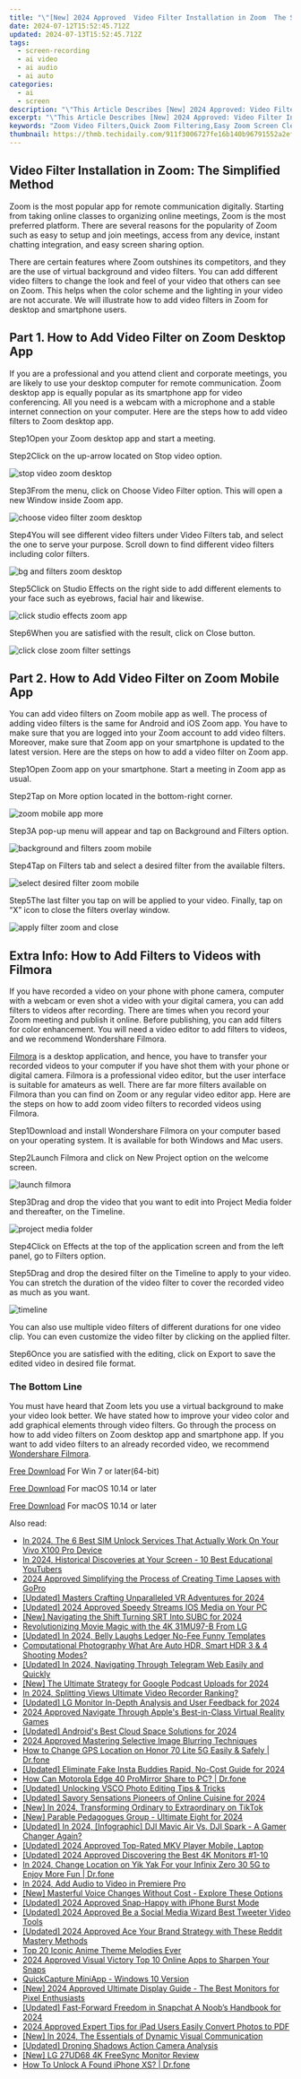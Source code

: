```yaml
---
title: "\"[New] 2024 Approved  Video Filter Installation in Zoom  The Simplified Method\""
date: 2024-07-12T15:52:45.712Z
updated: 2024-07-13T15:52:45.712Z
tags: 
  - screen-recording
  - ai video
  - ai audio
  - ai auto
categories: 
  - ai
  - screen
description: "\"This Article Describes [New] 2024 Approved: Video Filter Installation in Zoom: The Simplified Method\""
excerpt: "\"This Article Describes [New] 2024 Approved: Video Filter Installation in Zoom: The Simplified Method\""
keywords: "Zoom Video Filters,Quick Zoom Filtering,Easy Zoom Screen Cleanup,Zoom Video Clarity,Simple Zoom Adjustments,Zoom Visual Enhancement,Streamlined Zoom Filtering"
thumbnail: https://thmb.techidaily.com/911f3006727fe16b140b96791552a2ef85c3bfe958d62fe3b92ea45616652f65.jpg
---
```


## Video Filter Installation in Zoom: The Simplified Method

Zoom is the most popular app for remote communication digitally. Starting from taking online classes to organizing online meetings, Zoom is the most preferred platform. There are several reasons for the popularity of Zoom such as easy to setup and join meetings, access from any device, instant chatting integration, and easy screen sharing option.

There are certain features where Zoom outshines its competitors, and they are the use of virtual background and video filters. You can add different video filters to change the look and feel of your video that others can see on Zoom. This helps when the color scheme and the lighting in your video are not accurate. We will illustrate how to add video filters in Zoom for desktop and smartphone users.

## Part 1\. How to Add Video Filter on Zoom Desktop App

If you are a professional and you attend client and corporate meetings, you are likely to use your desktop computer for remote communication. Zoom desktop app is equally popular as its smartphone app for video conferencing. All you need is a webcam with a microphone and a stable internet connection on your computer. Here are the steps how to add video filters to Zoom desktop app.

Step1Open your Zoom desktop app and start a meeting.

Step2Click on the up-arrow located on Stop video option.

![stop video zoom desktop](https://images.wondershare.com/filmora/article-images/2022/08/stop-video-zoom-desktop.jpg)

Step3From the menu, click on Choose Video Filter option. This will open a new Window inside Zoom app.

![choose video filter zoom desktop](https://images.wondershare.com/filmora/article-images/2022/08/choose-video-filter-zoom-desktop.jpg)

Step4You will see different video filters under Video Filters tab, and select the one to serve your purpose. Scroll down to find different video filters including color filters.

![bg and filters zoom desktop](https://images.wondershare.com/filmora/article-images/2022/08/bg-and-filters-zoom-desktop.jpg)

Step5Click on Studio Effects on the right side to add different elements to your face such as eyebrows, facial hair and likewise.

![click studio effects zoom app](https://images.wondershare.com/filmora/article-images/2022/08/click-studio-effects-zoom-app.jpg)

Step6When you are satisfied with the result, click on Close button.

![click close zoom filter settings](https://images.wondershare.com/filmora/article-images/2022/08/click-close-zoom-filter-settings.jpg)

## Part 2\. How to Add Video Filter on Zoom Mobile App

You can add video filters on Zoom mobile app as well. The process of adding video filters is the same for Android and iOS Zoom app. You have to make sure that you are logged into your Zoom account to add video filters. Moreover, make sure that Zoom app on your smartphone is updated to the latest version. Here are the steps on how to add a video filter on Zoom app.

Step1Open Zoom app on your smartphone. Start a meeting in Zoom app as usual.

Step2Tap on More option located in the bottom-right corner.

![zoom mobile app more](https://images.wondershare.com/filmora/article-images/2022/08/zoom-mobile-app-more.jpg)

Step3A pop-up menu will appear and tap on Background and Filters option.

![background and filters zoom mobile](https://images.wondershare.com/filmora/article-images/2022/08/background-and-filters-zoom-mobile.jpg)

Step4Tap on Filters tab and select a desired filter from the available filters.

![select desired filter zoom mobile](https://images.wondershare.com/filmora/article-images/2022/08/select-desired-filter-zoom-mobile.jpg)

Step5The last filter you tap on will be applied to your video. Finally, tap on “X” icon to close the filters overlay window.

![apply filter zoom and close](https://images.wondershare.com/filmora/article-images/2022/08/apply-filter-zoom-and-close.jpg)

## Extra Info: How to Add Filters to Videos with Filmora

If you have recorded a video on your phone with phone camera, computer with a webcam or even shot a video with your digital camera, you can add filters to videos after recording. There are times when you record your Zoom meeting and publish it online. Before publishing, you can add filters for color enhancement. You will need a video editor to add filters to videos, and we recommend Wondershare Filmora.

[Filmora](https://tools.techidaily.com/wondershare/filmora/download/) is a desktop application, and hence, you have to transfer your recorded videos to your computer if you have shot them with your phone or digital camera. Filmora is a professional video editor, but the user interface is suitable for amateurs as well. There are far more filters available on Filmora than you can find on Zoom or any regular video editor app. Here are the steps on how to add zoom video filters to recorded videos using Filmora.

Step1Download and install Wondershare Filmora on your computer based on your operating system. It is available for both Windows and Mac users.

Step2Launch Filmora and click on New Project option on the welcome screen.

![launch filmora](https://images.wondershare.com/filmora/guide/get-started-with-filmora-01.png)

Step3Drag and drop the video that you want to edit into Project Media folder and thereafter, on the Timeline.

![project media folder](https://images.wondershare.com/filmora/guide/filters-1.png)

Step4Click on Effects at the top of the application screen and from the left panel, go to Filters option.

[](https://images.wondershare.com/filmora/guide/filters-1.png)

Step5Drag and drop the desired filter on the Timeline to apply to your video. You can stretch the duration of the video filter to cover the recorded video as much as you want.

![timeline](https://images.wondershare.com/filmora/guide/filters-4.png)

You can also use multiple video filters of different durations for one video clip. You can even customize the video filter by clicking on the applied filter.

Step6Once you are satisfied with the editing, click on Export to save the edited video in desired file format.

### The Bottom Line

You must have heard that Zoom lets you use a virtual background to make your video look better. We have stated how to improve your video color and add graphical elements through video filters. Go through the process on how to add video filters on Zoom desktop app and smartphone app. If you want to add video filters to an already recorded video, we recommend [Wondershare Filmora](https://tools.techidaily.com/wondershare/filmora/download/).

[Free Download](https://tools.techidaily.com/wondershare/filmora/download/) For Win 7 or later(64-bit)

[Free Download](https://tools.techidaily.com/wondershare/filmora/download/) For macOS 10.14 or later

[Free Download](https://tools.techidaily.com/wondershare/filmora/download/) For macOS 10.14 or later

<ins class="adsbygoogle"
     style="display:block"
     data-ad-format="autorelaxed"
     data-ad-client="ca-pub-7571918770474297"
     data-ad-slot="1223367746"></ins>

<ins class="adsbygoogle"
     style="display:block"
     data-ad-format="autorelaxed"
     data-ad-client="ca-pub-7571918770474297"
     data-ad-slot="1223367746"></ins>



<ins class="adsbygoogle"
     style="display:block"
     data-ad-client="ca-pub-7571918770474297"
     data-ad-slot="8358498916"
     data-ad-format="auto"
     data-full-width-responsive="true"></ins>




<span class="atpl-alsoreadstyle">Also read:</span>
<div><ul>
<li><a href="https://sim-unlock.techidaily.com/in-2024-the-6-best-sim-unlock-services-that-actually-work-on-your-vivo-x100-pro-device-by-drfone-android/"><u>In 2024, The 6 Best SIM Unlock Services That Actually Work On Your Vivo X100 Pro Device</u></a></li>
<li><a href="https://youtube-zero.techidaily.com/24-historical-discoveries-at-your-screen-10-best-educational-youtubers/"><u>In 2024, Historical Discoveries at Your Screen - 10 Best Educational YouTubers</u></a></li>
<li><a href="https://fox-cloud.techidaily.com/2024-approved-simplifying-the-process-of-creating-time-lapses-with-gopro/"><u>2024 Approved  Simplifying the Process of Creating Time Lapses with GoPro</u></a></li>
<li><a href="https://fox-cloud.techidaily.com/updated-masters-crafting-unparalleled-vr-adventures-for-2024/"><u>[Updated] Masters Crafting Unparalleled VR Adventures for 2024</u></a></li>
<li><a href="https://fox-cloud.techidaily.com/updated-2024-approved-speedy-streams-ios-media-on-your-pc/"><u>[Updated] 2024 Approved  Speedy Streams  IOS Media on Your PC</u></a></li>
<li><a href="https://fox-cloud.techidaily.com/new-navigating-the-shift-turning-srt-into-subc-for-2024/"><u>[New] Navigating the Shift  Turning SRT Into SUBC for 2024</u></a></li>
<li><a href="https://fox-cloud.techidaily.com/revolutionizing-movie-magic-with-the-4k-31mu97-b-from-lg/"><u>Revolutionizing Movie Magic with the 4K 31MU97-B From LG</u></a></li>
<li><a href="https://fox-cloud.techidaily.com/updated-in-2024-belly-laughs-ledger-no-fee-funny-templates/"><u>[Updated] In 2024, Belly Laughs Ledger  No-Fee Funny Templates</u></a></li>
<li><a href="https://vp-tips.techidaily.com/computational-photography-what-are-auto-hdr-smart-hdr-3-and-4-shooting-modes/"><u>Computational Photography  What Are Auto HDR, Smart HDR 3 & 4 Shooting Modes?</u></a></li>
<li><a href="https://fox-cloud.techidaily.com/updated-in-2024-navigating-through-telegram-web-easily-and-quickly/"><u>[Updated] In 2024, Navigating Through Telegram Web Easily and Quickly</u></a></li>
<li><a href="https://fox-cloud.techidaily.com/new-the-ultimate-strategy-for-google-podcast-uploads-for-2024/"><u>[New] The Ultimate Strategy for Google Podcast Uploads for 2024</u></a></li>
<li><a href="https://desktop-recording.techidaily.com/in-2024-splitting-views-ultimate-video-recorder-ranking/"><u>In 2024, Splitting Views  Ultimate Video Recorder Ranking?</u></a></li>
<li><a href="https://fox-cloud.techidaily.com/updated-lg-monitor-in-depth-analysis-and-user-feedback-for-2024/"><u>[Updated] LG Monitor  In-Depth Analysis and User Feedback for 2024</u></a></li>
<li><a href="https://fox-cloud.techidaily.com/2024-approved-navigate-through-apples-best-in-class-virtual-reality-games/"><u>2024 Approved  Navigate Through Apple's Best-in-Class Virtual Reality Games</u></a></li>
<li><a href="https://fox-cloud.techidaily.com/updated-androids-best-cloud-space-solutions-for-2024/"><u>[Updated] Android's Best Cloud Space Solutions for 2024</u></a></li>
<li><a href="https://extra-support.techidaily.com/2024-approved-mastering-selective-image-blurring-techniques/"><u>2024 Approved  Mastering Selective Image Blurring Techniques</u></a></li>
<li><a href="https://location-social.techidaily.com/how-to-change-gps-location-on-honor-70-lite-5g-easily-and-safely-drfone-by-drfone-virtual-android/"><u>How to Change GPS Location on Honor 70 Lite 5G Easily & Safely | Dr.fone</u></a></li>
<li><a href="https://instagram-clips.techidaily.com/updated-eliminate-fake-insta-buddies-rapid-no-cost-guide-for-2024/"><u>[Updated] Eliminate Fake Insta Buddies  Rapid, No-Cost Guide for 2024</u></a></li>
<li><a href="https://screen-mirror.techidaily.com/how-can-motorola-edge-40-promirror-share-to-pc-drfone-by-drfone-android/"><u>How Can Motorola Edge 40 ProMirror Share to PC? | Dr.fone</u></a></li>
<li><a href="https://fox-cloud.techidaily.com/updated-unlocking-vsco-photo-editing-tips-and-tricks/"><u>[Updated] Unlocking VSCO  Photo Editing Tips & Tricks</u></a></li>
<li><a href="https://tiktok-clips.techidaily.com/updated-savory-sensations-pioneers-of-online-cuisine-for-2024/"><u>[Updated] Savory Sensations  Pioneers of Online Cuisine for 2024</u></a></li>
<li><a href="https://fox-cloud.techidaily.com/new-in-2024-transforming-ordinary-to-extraordinary-on-tiktok/"><u>[New] In 2024, Transforming Ordinary to Extraordinary on TikTok</u></a></li>
<li><a href="https://fox-cloud.techidaily.com/new-parable-pedagogues-group-ultimate-eight-for-2024/"><u>[New] Parable Pedagogues Group - Ultimate Eight for 2024</u></a></li>
<li><a href="https://fox-cloud.techidaily.com/updated-in-2024-infographic-dji-mavic-air-vs-dji-spark-a-gamer-changer-again/"><u>[Updated] In 2024, [Infographic] DJI Mavic Air Vs. DJI Spark - A Gamer Changer Again?</u></a></li>
<li><a href="https://fox-cloud.techidaily.com/updated-2024-approved-top-rated-mkv-player-mobile-laptop/"><u>[Updated] 2024 Approved  Top-Rated MKV Player  Mobile, Laptop</u></a></li>
<li><a href="https://fox-cloud.techidaily.com/updated-2024-approved-discovering-the-best-4k-monitors-1-10/"><u>[Updated] 2024 Approved  Discovering the Best 4K Monitors #1-10</u></a></li>
<li><a href="https://review-topics.techidaily.com/in-2024-change-location-on-yik-yak-for-your-infinix-zero-30-5g-to-enjoy-more-fun-drfone-by-drfone-virtual-android/"><u>In 2024, Change Location on Yik Yak For your Infinix Zero 30 5G to Enjoy More Fun | Dr.fone</u></a></li>
<li><a href="https://audio-editing.techidaily.com/in-2024-add-audio-to-video-in-premiere-pro/"><u>In 2024, Add Audio to Video in Premiere Pro</u></a></li>
<li><a href="https://extra-approaches.techidaily.com/new-masterful-voice-changes-without-cost-explore-these-options/"><u>[New] Masterful Voice Changes Without Cost - Explore These Options</u></a></li>
<li><a href="https://fox-cloud.techidaily.com/updated-2024-approved-snap-happy-with-iphone-burst-mode/"><u>[Updated] 2024 Approved  Snap-Happy with iPhone Burst Mode</u></a></li>
<li><a href="https://fox-cloud.techidaily.com/updated-2024-approved-be-a-social-media-wizard-best-tweeter-video-tools/"><u>[Updated] 2024 Approved  Be a Social Media Wizard  Best Tweeter Video Tools</u></a></li>
<li><a href="https://fox-cloud.techidaily.com/updated-2024-approved-ace-your-brand-strategy-with-these-reddit-mastery-methods/"><u>[Updated] 2024 Approved  Ace Your Brand Strategy with These Reddit Mastery Methods</u></a></li>
<li><a href="https://fox-cloud.techidaily.com/top-20-iconic-anime-theme-melodies-ever/"><u>Top 20 Iconic Anime Theme Melodies Ever</u></a></li>
<li><a href="https://fox-cloud.techidaily.com/2024-approved-visual-victory-top-10-online-apps-to-sharpen-your-snaps/"><u>2024 Approved  Visual Victory  Top 10 Online Apps to Sharpen Your Snaps</u></a></li>
<li><a href="https://video-capture.techidaily.com/quickcapture-miniapp-windows-10-version/"><u>QuickCapture MiniApp - Windows 10 Version</u></a></li>
<li><a href="https://fox-cloud.techidaily.com/new-2024-approved-ultimate-display-guide-the-best-monitors-for-pixel-enthusiasts/"><u>[New] 2024 Approved  Ultimate Display Guide - The Best Monitors for Pixel Enthusiasts</u></a></li>
<li><a href="https://fox-cloud.techidaily.com/updated-fast-forward-freedom-in-snapchat-a-noobs-handbook-for-2024/"><u>[Updated] Fast-Forward Freedom in Snapchat  A Noob’s Handbook for 2024</u></a></li>
<li><a href="https://fox-cloud.techidaily.com/2024-approved-expert-tips-for-ipad-users-easily-convert-photos-to-pdf/"><u>2024 Approved  Expert Tips for iPad Users  Easily Convert Photos to PDF</u></a></li>
<li><a href="https://fox-cloud.techidaily.com/new-in-2024-the-essentials-of-dynamic-visual-communication/"><u>[New] In 2024, The Essentials of Dynamic Visual Communication</u></a></li>
<li><a href="https://fox-cloud.techidaily.com/updated-droning-shadows-action-camera-analysis/"><u>[Updated] Droning Shadows  Action Camera Analysis</u></a></li>
<li><a href="https://fox-cloud.techidaily.com/new-lg-27ud68-4k-freesync-monitor-review/"><u>[New] LG 27UD68 4K FreeSync Monitor Review</u></a></li>
<li><a href="https://iphone-unlock.techidaily.com/how-to-unlock-a-found-iphone-xs-drfone-by-drfone-ios/"><u>How To Unlock A Found iPhone XS? | Dr.fone</u></a></li>
</ul></div>
